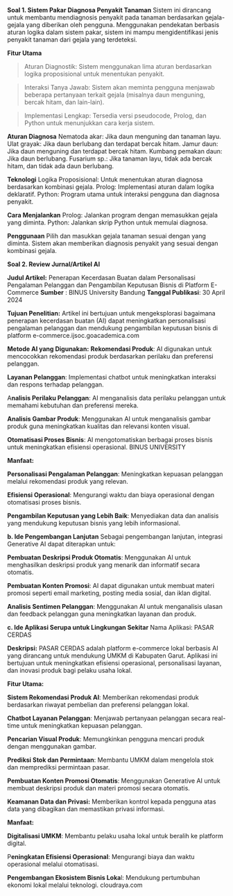 **Soal 1. Sistem Pakar Diagnosa Penyakit Tanaman**
Sistem ini dirancang untuk membantu mendiagnosis penyakit pada tanaman berdasarkan gejala-gejala yang diberikan oleh pengguna. Menggunakan pendekatan berbasis aturan logika dalam sistem pakar, sistem ini mampu mengidentifikasi jenis penyakit tanaman dari gejala yang terdeteksi.

**Fitur Utama**
> Aturan Diagnostik: Sistem menggunakan lima aturan berdasarkan logika proposisional untuk menentukan penyakit.

> Interaksi Tanya Jawab: Sistem akan meminta pengguna menjawab beberapa pertanyaan terkait gejala (misalnya daun menguning, bercak hitam, dan lain-lain).

> Implementasi Lengkap: Tersedia versi pseudocode, Prolog, dan Python untuk menunjukkan cara kerja sistem.

**Aturan Diagnosa**
Nematoda akar: Jika daun menguning dan tanaman layu.
Ulat grayak: Jika daun berlubang dan terdapat bercak hitam.
Jamur daun: Jika daun menguning dan terdapat bercak hitam.
Kumbang pemakan daun: Jika daun berlubang.
Fusarium sp.: Jika tanaman layu, tidak ada bercak hitam, dan tidak ada daun berlubang.

**Teknologi**
Logika Proposisional: Untuk menentukan aturan diagnosa berdasarkan kombinasi gejala.
Prolog: Implementasi aturan dalam logika deklaratif.
Python: Program utama untuk interaksi pengguna dan diagnosa penyakit.

**Cara Menjalankan**
Prolog: Jalankan program dengan memasukkan gejala yang diminta.
Python: Jalankan skrip Python untuk memulai diagnosa.

**Penggunaan**
Pilih dan masukkan gejala tanaman sesuai dengan yang diminta.
Sistem akan memberikan diagnosis penyakit yang sesuai dengan kombinasi gejala.






**Soal 2. Review Jurnal/Artikel AI**




**Judul Artikel:**
Penerapan Kecerdasan Buatan dalam Personalisasi Pengalaman Pelanggan dan Pengambilan Keputusan Bisnis di Platform E-Commerce
**Sumber**           : BINUS University Bandung
**Tanggal Publikasi**: 30 April 2024

**Tujuan Penelitian:**
Artikel ini bertujuan untuk mengeksplorasi bagaimana penerapan kecerdasan buatan (AI) dapat meningkatkan personalisasi pengalaman pelanggan dan mendukung pengambilan keputusan bisnis di platform e-commerce.​
ijsoc.goacademica.com

**Metode AI yang Digunakan:**
**Rekomendasi Produk**: AI digunakan untuk mencocokkan rekomendasi produk berdasarkan perilaku dan preferensi pelanggan.

**Layanan Pelanggan**: Implementasi chatbot untuk meningkatkan interaksi dan respons terhadap pelanggan.

A**nalisis Perilaku Pelanggan**: AI menganalisis data perilaku pelanggan untuk memahami kebutuhan dan preferensi mereka.

**Analisis Gambar Produk**: Menggunakan AI untuk menganalisis gambar produk guna meningkatkan kualitas dan relevansi konten visual.

**Otomatisasi Proses Bisnis**: AI mengotomatiskan berbagai proses bisnis untuk meningkatkan efisiensi operasional.​
BINUS UNIVERSITY

**Manfaat:**

**Personalisasi Pengalaman Pelanggan**: Meningkatkan kepuasan pelanggan melalui rekomendasi produk yang relevan.

**Efisiensi Operasional**: Mengurangi waktu dan biaya operasional dengan otomatisasi proses bisnis.

**Pengambilan Keputusan yang Lebih Baik**: Menyediakan data dan analisis yang mendukung keputusan bisnis yang lebih informasional.​

**b. Ide Pengembangan Lanjutan**
Sebagai pengembangan lanjutan, integrasi Generative AI dapat diterapkan untuk:​

**Pembuatan Deskripsi Produk Otomatis**: Menggunakan AI untuk menghasilkan deskripsi produk yang menarik dan informatif secara otomatis.

**Pembuatan Konten Promosi**: AI dapat digunakan untuk membuat materi promosi seperti email marketing, posting media sosial, dan iklan digital.

**Analisis Sentimen Pelanggan**: Menggunakan AI untuk menganalisis ulasan dan feedback pelanggan guna meningkatkan layanan dan produk.​

**c. Ide Aplikasi Serupa untuk Lingkungan Sekitar**
Nama Aplikasi:
PASAR CERDAS

**Deskripsi:**
PASAR CERDAS adalah platform e-commerce lokal berbasis AI yang dirancang untuk mendukung UMKM di Kabupaten Garut. Aplikasi ini bertujuan untuk meningkatkan efisiensi operasional, personalisasi layanan, dan inovasi produk bagi pelaku usaha lokal.​

**Fitur Utama:**

**Sistem Rekomendasi Produk AI**: Memberikan rekomendasi produk berdasarkan riwayat pembelian dan preferensi pelanggan lokal.

**Chatbot Layanan Pelanggan**: Menjawab pertanyaan pelanggan secara real-time untuk meningkatkan kepuasan pelanggan.

**Pencarian Visual Produk**: Memungkinkan pengguna mencari produk dengan menggunakan gambar.

**Prediksi Stok dan Permintaan**: Membantu UMKM dalam mengelola stok dan memprediksi permintaan pasar.

**Pembuatan Konten Promosi Otomatis**: Menggunakan Generative AI untuk membuat deskripsi produk dan materi promosi secara otomatis.

**Keamanan Data dan Privasi:** Memberikan kontrol kepada pengguna atas data yang dibagikan dan memastikan privasi informasi.​

**Manfaat:**

**Digitalisasi UMKM**: Membantu pelaku usaha lokal untuk beralih ke platform digital.

P**eningkatan Efisiensi Operasional**: Mengurangi biaya dan waktu operasional melalui otomatisasi.

**Pengembangan Ekosistem Bisnis Loka**l: Mendukung pertumbuhan ekonomi lokal melalui teknologi.​
cloudraya.com

